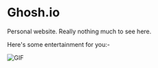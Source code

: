 Ghosh.io
========

Personal website. Really nothing much to see here.

Here's some entertainment for you:-

![GIF](source/assets/images/dance.gif "Dancing Boba")
